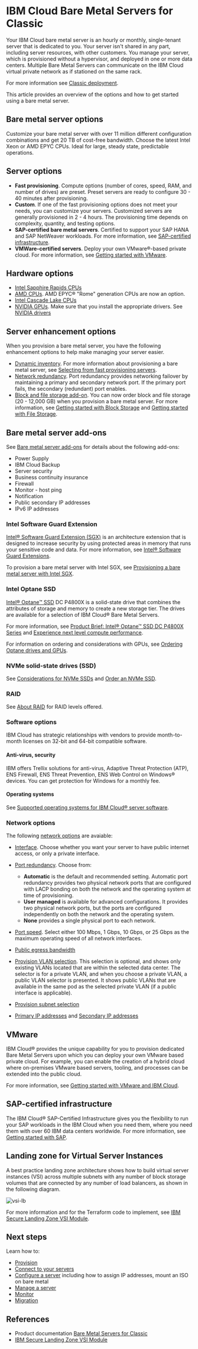 # IBM Cloud Bare Metal Servers for Classic

Your IBM Cloud bare metal server is an hourly or monthly, single-tenant server that is dedicated to you. Your server isn't shared in any part, including server resources, with other customers. You manage your server, which is provisioned without a hypervisor, and deployed in one or more data centers. Multiple Bare Metal Servers can communicate on the IBM Cloud virtual private network as if stationed on the same rack.

For more information see [Classic deployment](https://www.ibm.com/cloud/bare-metal-servers/classic).

This article provides an overview of the options and how to get started using a bare metal server.

## Bare metal server options

Customize your bare metal server with over 11 million different configuration combinations and get 20 TB of cost-free bandwidth. Choose the latest Intel Xeon or AMD EPYC CPUs. Ideal for large, steady state, predictable operations.

## Server options

- **Fast provisioning**. Compute options (number of cores, speed, RAM, and number of drives) are preset. Preset servers are ready to configure 30 - 40 minutes after provisioning.
- **Custom**. If one of the fast provisioning options does not meet your needs, you can customize your servers. Customized servers are generally provisioned in 2 - 4 hours. The provisioning time depends on complexity, quantity, and testing options.
- **SAP-certified bare metal servers**. Certified to support your SAP HANA and SAP NetWeaver workloads. For more information, see [SAP-certified infrastructure](https://www.ibm.com/cloud/sap/certified-infrastructure?_gl=1*agl8p8*_ga*MzUyMzc1NTEuMTY5MzM0MTgyMA..*_ga_FYECCCS21D*MTY5NDEwMDM1OC4xNC4xLjE2OTQxMDI0MzkuMC4wLjA.).
- **VMWare-certified servers**. Deploy your own VMware®-based private cloud. For more information, see [Getting started with VMware](https://cloud.ibm.com/docs/vmware?topic=vmware-vmware-getting-started).

## Hardware options

- [Intel Sapphire Rapids CPUs](https://cloud.ibm.com/docs/bare-metal?topic=bare-metal-about-bm#bm-sapphire-rapids-support)
- [AMD CPUs](https://cloud.ibm.com/docs/bare-metal?topic=bare-metal-about-bm#bm-amd-procs). AMD EPYC® "Rome" generation CPUs are now an option.
- [Intel Cascade Lake CPUs](https://cloud.ibm.com/docs/bare-metal?topic=bare-metal-about-bm#bm-cascade-lake-support)
- [NVIDIA GPUs](https://cloud.ibm.com/docs/bare-metal?topic=bare-metal-about-bm#bm-gpu-support). Make sure that you install the appropriate drivers. See [NVIDIA drivers](https://www.nvidia.com/Download/index.aspx?lang=en-us)

## Server enhancement options

When you provision a bare metal server, you have the following enhancement options to help make managing your server easier. 

- [Dynamic inventory](https://cloud.ibm.com/docs/bare-metal?topic=bare-metal-about-bm#bm-dynamic-inv). For more information about provisioning a bare metal server, see [Selecting from fast provisioning servers](https://cloud.ibm.com/docs/bare-metal?topic=bare-metal-bm-select-popular-servers).
- [Network redundancy](https://cloud.ibm.com/docs/bare-metal?topic=bare-metal-about-bm#bm-network-redundancy). Port redundancy provides networking failover by maintaining a primary and secondary network port. If the primary port fails, the secondary (redundant) port enables.
- [Block and file storage add-on](https://cloud.ibm.com/docs/bare-metal?topic=bare-metal-about-bm#bm-block-and-file-add-on). You can now order block and file storage (20 - 12,000 GB) when you provision a bare metal server. For more information, see [Getting started with Block Storage](https://cloud.ibm.com/docs/BlockStorage?topic=BlockStorage-getting-started) and [Getting started with File Storage](https://cloud.ibm.com/docs/FileStorage?topic=FileStorage-getting-started).

## Bare metal server add-ons

See [Bare metal server add-ons](https://cloud.ibm.com/docs/bare-metal?topic=bare-metal-about-bm#bm-add-ons) for details about the following add-ons:

- Power Supply
- IBM Cloud Backup
- Server security
- Business continuity insurance
- Firewall
- Monitor - host ping
- Notification
- Public secondary IP addresses
- IPv6 IP addresses

### Intel Software Guard Extension

[Intel® Software Guard Extension (SGX)](https://cloud.ibm.com/docs/bare-metal?topic=bare-metal-bm-intel-sgx) is an architecture extension that is designed to increase security by using protected areas in memory that runs your sensitive code and data. For more information, see [Intel® Software Guard Extensions](https://software.intel.com/en-us/sgx).

To provision a bare metal server with Intel SGX, see [Provisioning a bare metal server with Intel SGX](https://cloud.ibm.com/docs/bare-metal?topic=bare-metal-bm-server-provision-sgx#bm-server-provision-sgx).

### Intel Optane SSD

[Intel® Optane™ SSD](https://cloud.ibm.com/docs/bare-metal?topic=bare-metal-ordering-ssd) DC P4800X is a solid-state drive that combines the attributes of storage and memory to create a new storage tier. The drives are available for a selection of IBM Cloud® Bare Metal Servers.

For more information, see [Product Brief: Intel® Optane™ SSD DC P4800X Series](https://www.intel.com/content/www/us/en/solid-state-drives/optane-ssd-dc-p4800x-brief.html) and [Experience next level compute performance](https://www.ibm.com/cloud/bare-metal-servers/intel?_gl=1*1mlk2fy*_ga*MzUyMzc1NTEuMTY5MzM0MTgyMA..*_ga_FYECCCS21D*MTY5NDEwMDM1OC4xNC4xLjE2OTQxMDQxMzkuMC4wLjA.).

For information on ordering and considerations with GPUs, see [Ordering Optane drives and GPUs](https://cloud.ibm.com/docs/bare-metal?topic=bare-metal-ordering-ssd#ssd_gpu).

### NVMe solid-state drives (SSD)

See [Considerations for NVMe SSDs](https://cloud.ibm.com/docs/bare-metal?topic=bare-metal-ordering-nvme-ssd#NVMe_considerations) and [Order an NVMe SSD](https://cloud.ibm.com/docs/bare-metal?topic=bare-metal-ordering-nvme-ssd#order-NVMe-ssd).

### RAID

See [About RAID](https://cloud.ibm.com/docs/bare-metal?topic=bare-metal-bm-raid-levels) for RAID levels offered.

### Software options

IBM Cloud has strategic relationships with vendors to provide month-to-month licenses on 32-bit and 64-bit compatible software.

#### Anti-virus, security

IBM offers Trellix solutions for anti-virus, Adaptive Threat Protection (ATP), ENS Firewall, ENS Threat Prevention, ENS Web Control on Windows® devices. You can get protection for Windows for a monthly fee.

#### Operating systems

See [Supported operating systems for IBM Cloud® server software](https://cloud.ibm.com/docs/bare-metal?topic=bare-metal-about-software#supported-operating-systems-for-ibm-cloud-servers).

### Network options

The following [network options](https://cloud.ibm.com/docs/bare-metal?topic=bare-metal-network-options) are avaiable:

- [Interface](https://cloud.ibm.com/docs/bare-metal?topic=bare-metal-network-options#network-interfaces). Choose whether you want your server to have public internet access, or only a private interface.
- [Port redundancy](https://cloud.ibm.com/docs/bare-metal?topic=bare-metal-network-options#network-port-redundancy). Choose from:

    - **Automatic** is the default and recommended setting. Automatic port redundancy provides two physical network ports that are configured with LACP bonding on both the network and the operating system at time of provisioning. 
    - **User managed** is available for advanced configurations. It provides two physical network ports, but the ports are configured independently on both the network and the operating system. 
    - **None** provides a single physical port to each network.

- [Port speed](https://cloud.ibm.com/docs/bare-metal?topic=bare-metal-network-options#network-port-speed). Select either 100 Mbps, 1 Gbps, 10 Gbps, or 25 Gbps as the maximum operating speed of all network interfaces.
- [Public egress bandwidth](https://cloud.ibm.com/docs/bare-metal?topic=bare-metal-network-options#network-bandwidth-public)
- [Provision VLAN selection](https://cloud.ibm.com/docs/bare-metal?topic=bare-metal-network-options#network-vlan-selection). This selection is optional, and shows only existing VLANs located that are within the selected data center. The selector is for a private VLAN, and when you choose a private VLAN, a public VLAN selector is presented. It shows public VLANs that are available in the same pod as the selected private VLAN (if a public interface is applicable). 
- [Provision subnet selection](https://cloud.ibm.com/docs/bare-metal?topic=bare-metal-network-options#network-subnet-selection)
- [Primary IP addresses](https://cloud.ibm.com/docs/bare-metal?topic=bare-metal-network-options#network-ip-address-primary) and [Secondary IP addresses](https://cloud.ibm.com/docs/bare-metal?topic=bare-metal-network-options#network-ip-address-secondary)

## VMware

IBM Cloud® provides the unique capability for you to provision dedicated Bare Metal Servers upon which you can deploy your own VMware based private cloud. For example, you can enable the creation of a hybrid cloud where on-premises VMware based servers, tooling, and processes can be extended into the public cloud. 

For more information, see [Getting started with VMware and IBM Cloud](https://cloud.ibm.com/docs/vmware?topic=vmware-vmware-getting-started).


## SAP-certified infrastructure

The IBM Cloud® SAP-Certified Infrastructure gives you the flexibility to run your SAP workloads in the IBM Cloud when you need them, where you need them with over 60 IBM data centers worldwide. For more information, see [Getting started with SAP](https://cloud.ibm.com/docs/sap).

## Landing zone for Virtual Server Instances

A best practice landing zone architecture shows how to build virtual server instances (VSI) across multiple subnets with any number of block storage volumes that are connected by any number of load balancers, as shown in the following diagram.

![vsi-lb](./media/vsi-lb.png)

For more information and for the Terraform code to implement, see [IBM Secure Landing Zone VSI Module](https://github.com/terraform-ibm-modules/terraform-ibm-landing-zone-vsi).

## Next steps

Learn how to:

- [Provision](https://cloud.ibm.com/docs/bare-metal?topic=bare-metal-bm-select-popular-servers)
- [Connect to your servers](https://cloud.ibm.com/docs/bare-metal?topic=bare-metal-navigating-devices)
- [Configure a server](https://cloud.ibm.com/docs/bare-metal?topic=bare-metal-navigating-devices) including how to assign IP addresses, mount an ISO on bare metal
- [Manage a server](https://cloud.ibm.com/docs/bare-metal?topic=bare-metal-bm-manage-servers)
- [Monitor](https://cloud.ibm.com/docs/cloud-infrastructure?topic=cloud-infrastructure-monitoring-iaas)
- [Migration](https://cloud.ibm.com/docs/cloud-infrastructure?topic=cloud-infrastructure-about-migration-infra)

## References

- Product documentation [Bare Metal Servers for Classic](https://cloud.ibm.com/docs/bare-metal?topic=bare-metal-about-bm)
- [IBM Secure Landing Zone VSI Module](https://github.com/terraform-ibm-modules/terraform-ibm-landing-zone-vsi)